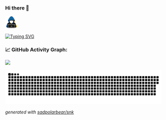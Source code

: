 ### Hi there 👋

<!--
**sadpolarbear/sadpolarbear** is a ✨ _special_ ✨ repository because its `README.md` (this file) appears on your GitHub profile.

Here are some ideas to get you started:

- 🔭 I’m currently working on ...
- 🌱 I’m currently learning ...
- 👯 I’m looking to collaborate on ...
- 🤔 I’m looking for help with ...
- 💬 Ask me about ...
- 📫 How to reach me: ...
- 😄 Pronouns: ...
- ⚡ Fun fact: ...
-->




<!--   my-skils -->
<img src = "https://github.com/0xAbdulKhalid/0xAbdulKhalid/raw/main/assets/mdImages/about_me.gif" width = 40px>


<!--   my-ticker -->    
[![Typing SVG](https://readme-typing-svg.herokuapp.com?color=%2336BCF7&center=true&vCenter=true&width=600&lines=Hi+there+👋,+I+am+sad+polarbear;+Welcome+to+My+Profile!;Over+4+years+of+programming+experience;Always+learning+new+things)](https://git.io/typing-svg)



<!--   GitHub stats graph -->
### 📈 GitHub Activity Graph:



<img src="https://github-readme-streak-stats.herokuapp.com/?user=sadpolarbear"></img>








<!--   snake -->


<picture>
  <source media="(prefers-color-scheme: dark)" srcset="https://raw.githubusercontent.com/sadpolarbear/sadpolarbear/output/github-contribution-grid-snake-dark.svg">
  <source media="(prefers-color-scheme: light)" srcset="https://raw.githubusercontent.com/sadpolarbear/sadpolarbear/output/github-contribution-grid-snake.svg">
  <img alt="github contribution grid snake animation" src="https://raw.githubusercontent.com/sadpolarbear/sadpolarbear/output/github-contribution-grid-snake.svg">
</picture>

_generated with [sadpolarbear/snk](https://github.com/sadpolarbear/snk)_




















